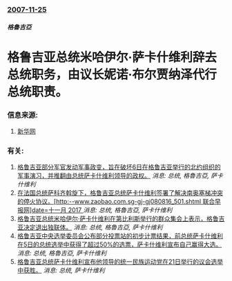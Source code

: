 ### [2007-11-25](/news/2007/11/25/index.md)

##### 格魯吉亞
# 格鲁吉亚总统米哈伊尔·萨卡什维利辞去总统职务，由议长妮诺·布尔贾纳泽代行总统职责。




### 信息来源:

1. [新华网](http://news.xinhuanet.com/newscenter/2007-11/25/content_7143041.htm)

### 有关:

1. [格鲁吉亚部分军官发动军事政变，旨在破坏6日在格鲁吉亚举行的北约组织的军事演习，并推翻由总统萨卡什维利领导的政权。](/zh/news/2009/05/5/格鲁吉亚部分军官发动军事政变-旨在破坏6日在格鲁吉亚举行的北约组织的军事演习-并推翻由总统萨卡什维利领导的政权.md) _消息: 总统, 格魯吉亞, 萨卡什维利_
2. [ 在法国总统萨科齐斡旋下，格鲁吉亚总统萨卡什维利签署了解决南奥塞梯冲突的停火协议。[http:--www.zaobao.com.sg-gj-gj080816_501.shtml 联合早报网]date=十一月 2017 ](/zh/news/2008/08/15/在法国总统萨科齐斡旋下-格鲁吉亚总统萨卡什维利签署了解决南奥塞梯冲突的停火协议-http-wwwzaobao.md) _消息: 总统, 格魯吉亞, 萨卡什维利_
3. [ 格鲁吉亚总统米哈伊尔·萨卡什维利在第比利斯举行的群众集会上表示，格鲁吉亚决定退出独联体。](/zh/news/2008/08/12/格鲁吉亚总统米哈伊尔-萨卡什维利在第比利斯举行的群众集会上表示-格鲁吉亚决定退出独联体.md) _消息: 总统, 格魯吉亞, 萨卡什维利_
4. [格鲁吉亚中央选举委员会公布部分投票站的初步计票结果，前总统萨卡什维利在5日的总统选举中获得了超过50%的选票，萨卡什维利宣布自己赢得大选。](/zh/news/2008/01/6/格鲁吉亚中央选举委员会公布部分投票站的初步计票结果-前总统萨卡什维利在5日的总统选举中获得了超过50-的选票-萨卡什维利.md) _消息: 总统, 格魯吉亞, 萨卡什维利_
5. [格鲁吉亚总统萨卡什维利宣布他领导的统一民族运动党在21日举行的议会选举中获胜。](/zh/news/2008/05/22/格鲁吉亚总统萨卡什维利宣布他领导的统一民族运动党在21日举行的议会选举中获胜.md) _消息: 总统, 萨卡什维利_
